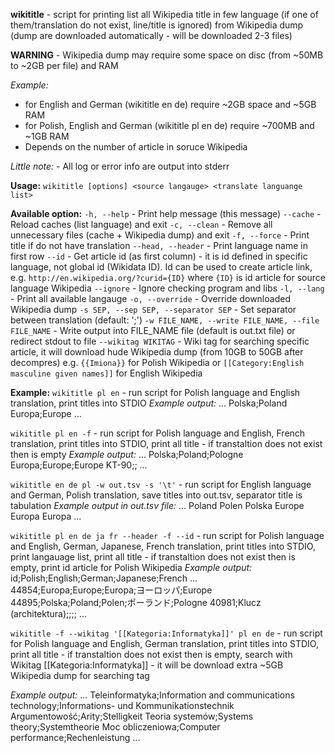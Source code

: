 **wikititle** - script for printing list all Wikipedia title in few language (if one of them/translation do not exist, line/title is ignored) from Wikipedia dump (dump are downloaded automatically - will be downloaded 2-3 files)

**WARNING** - Wikipedia dump may require some space on disc (from ~50MB to ~2GB per file) and RAM

*Example:*
- for English and German (wikititle en de) require ~2GB space and ~5GB RAM
- for Polish, English and German (wikititle pl en de) require ~700MB and ~1GB RAM
- Depends on the number of article in soruce Wikipedia

*Little note:* - All log or error info are output into stderr

**Usage:**
`wikititle [options] <source langauge> <translate languange list>`

**Available option:**
`-h, --help` - Print help message (this message)
`--cache` - Reload caches (list language) and exit
`-c, --clean` -	Remove all unnecessary files (cache + Wikipedia dump) and exit
`-f, --force` - Print title if do not have translation
`--head, --header` - Print language name in first row
`--id` - Get article id (as first column) - it is id defined in specific language, not global id (Wikidata ID). Id can be used to create article link, e.g. `http://en.wikipedia.org/?curid={ID}` where `{ID}` is id article for source language Wikipedia
`--ignore` - Ignore checking program and libs
`-l, --lang` - Print all available langauge
`-o, --override` - Override downloaded Wikipedia dump
`-s SEP, --sep SEP, --separator SEP` - Set separator between translation (default: ';')
`-w FILE_NAME, --write FILE_NAME, --file FILE_NAME` - Write output into FILE_NAME file (default is out.txt file) or redirect stdout to file
`--wikitag WIKITAG` - Wiki tag for searching specific article, it will download hude Wikipedia dump (from 10GB to 50GB after decompres) e.g. `{{Imiona}}` for Polish Wikipedia or `[[Category:English masculine given names]]` for English Wikipedia

**Example:**
`wikititle pl en` - run script for Polish language and English translation, print titles into STDIO
*Example output:*
...
Polska;Poland
Europa;Europe
...

`wikititle pl en -f` - run script for Polish language and English, French translation, print titles into STDIO, print all title - if transtaltion does not exist then is empty
*Example output:*
...
Polska;Poland;Pologne
Europa;Europe;Europe
KT-90;;
...

`wikititle en de pl -w out.tsv -s '\t'` - run script for English language and German, Polish translation, save titles into out.tsv, separator title is tabulation
*Example output in out.tsv file:*
...
Poland	Polen	Polska
Europe	Europa	Europa
...

`wikititle pl en de ja fr --header -f --id` - run script for Polish language and English, German, Japanese, French translation, print titles into STDIO, print langauage list, print all title - if transtaltion does not exist then is empty, print id article for Polish Wikipedia
*Example output:*
id;Polish;English;German;Japanese;French
...
44854;Europa;Europe;Europa;ヨーロッパ;Europe
44895;Polska;Poland;Polen;ポーランド;Pologne
40981;Klucz (architektura);;;;
...

`wikititle -f --wikitag '[[Kategoria:Informatyka]]' pl en de` - run script for Polish language and English, German translation, print titles into STDIO, print all title - if transtaltion does not exist then is empty, search with Wikitag [[Kategoria:Informatyka]] - it will be download extra ~5GB Wikipedia dump for searching tag

*Example output:*
...
Teleinformatyka;Information and communications technology;Informations- und Kommunikationstechnik
Argumentowość;Arity;Stelligkeit
Teoria systemów;Systems theory;Systemtheorie
Moc obliczeniowa;Computer performance;Rechenleistung
...

